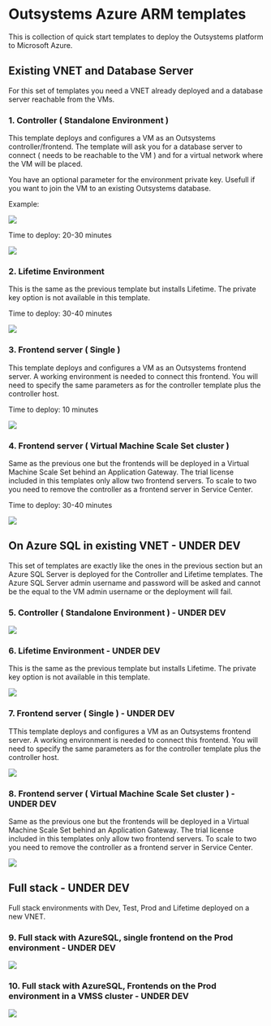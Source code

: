 # Outsystems Azure ARM templates
This is collection of quick start templates to deploy the Outsystems platform to Microsoft Azure.

## Existing VNET and Database Server

For this set of templates you need a VNET already deployed and a database server reachable from the VMs.

### 1. Controller ( Standalone Environment )

This template deploys and configures a VM as an Outsystems controller/frontend. The template will ask you for a database server to connect ( needs to be reachable to the VM ) and for a virtual network where the VM will be placed.

You have an optional parameter for the environment private key. Usefull if you want to join the VM to an existing Outsystems database.

Example:

<img src="https://raw.githubusercontent.com/pintonunes/Outsystems-AzureARMTemplates/master/Docs/Controller.PNG"/>

Time to deploy: 20-30 minutes

<a href="https://portal.azure.com/#create/Microsoft.Template/uri/https%3A%2F%2Fraw.githubusercontent.com%2Fpintonunes%2FOutsystems-AzureARMTemplates%2Fmaster%2FController.json" target="_blank">
    <img src="http://azuredeploy.net/deploybutton.png"/>
</a>

### 2. Lifetime Environment

This is the same as the previous template but installs Lifetime. The private key option is not available in this template.

Time to deploy: 30-40 minutes

<a href="https://portal.azure.com/#create/Microsoft.Template/uri/https%3A%2F%2Fraw.githubusercontent.com%2Fpintonunes%2FOutsystems-AzureARMTemplates%2Fmaster%2FLifetime.json" target="_blank">
    <img src="http://azuredeploy.net/deploybutton.png"/>
</a>

### 3. Frontend server ( Single )

This template deploys and configures a VM as an Outsystems frontend server. A working environment is needed to connect this frontend. You will need to specify the same parameters as for the controller template plus the controller host.

Time to deploy: 10 minutes

<a href="https://portal.azure.com/#create/Microsoft.Template/uri/https%3A%2F%2Fraw.githubusercontent.com%2Fpintonunes%2FOutsystems-AzureARMTemplates%2Fmaster%2FFrontend.json" target="_blank">
    <img src="http://azuredeploy.net/deploybutton.png"/>
</a>

### 4. Frontend server ( Virtual Machine Scale Set cluster )

Same as the previous one but the frontends will be deployed in a Virtual Machine Scale Set behind an Application Gateway. The trial license included in this templates only allow two frontend servers. To scale to two you need to remove the controller as a frontend server in Service Center.

Time to deploy: 30-40 minutes

<a href="https://portal.azure.com/#create/Microsoft.Template/uri/https%3A%2F%2Fraw.githubusercontent.com%2Fpintonunes%2FOutsystems-AzureARMTemplates%2Fmaster%2FFrontendVMSS.json" target="_blank">
    <img src="http://azuredeploy.net/deploybutton.png"/>
</a>

## On Azure SQL in existing VNET - UNDER DEV

This set of templates are exactly like the ones in the previous section but an Azure SQL Server is deployed for the Controller and Lifetime templates. The Azure SQL Server admin username and password will be asked and cannot be the equal to the VM admin username or the deployment will fail.

### 5. Controller ( Standalone Environment ) - UNDER DEV

<a href="https://portal.azure.com/#create/Microsoft.Template/uri/https%3A%2F%2Fraw.githubusercontent.com%2Fpintonunes%2FOutsystems-AzureARMTemplates%2Fmaster%2FControllerAzSQL.json" target="_blank">
    <img src="http://azuredeploy.net/deploybutton.png"/>
</a>

### 6. Lifetime Environment - UNDER DEV

This is the same as the previous template but installs Lifetime. The private key option is not available in this template.

<a href="https://portal.azure.com/#create/Microsoft.Template/uri/https%3A%2F%2Fraw.githubusercontent.com%2Fpintonunes%2FOutsystems-AzureARMTemplates%2Fmaster%2FLifetimeAzSQL.json" target="_blank">
    <img src="http://azuredeploy.net/deploybutton.png"/>
</a>

### 7. Frontend server ( Single ) - UNDER DEV

TThis template deploys and configures a VM as an Outsystems frontend server. A working environment is needed to connect this frontend. You will need to specify the same parameters as for the controller template plus the controller host.

<a href="https://portal.azure.com/#create/Microsoft.Template/uri/https%3A%2F%2Fraw.githubusercontent.com%2Fpintonunes%2FOutsystems-AzureARMTemplates%2Fmaster%2FFrontendAzSQL.json" target="_blank">
    <img src="http://azuredeploy.net/deploybutton.png"/>
</a>

### 8. Frontend server ( Virtual Machine Scale Set cluster ) - UNDER DEV

Same as the previous one but the frontends will be deployed in a Virtual Machine Scale Set behind an Application Gateway. The trial license included in this templates only allow two frontend servers. To scale to two you need to remove the controller as a frontend server in Service Center.

<a href="https://portal.azure.com/#create/Microsoft.Template/uri/https%3A%2F%2Fraw.githubusercontent.com%2Fpintonunes%2FOutsystems-AzureARMTemplates%2Fmaster%2FFrontendVMSSAzSQL.json" target="_blank">
    <img src="http://azuredeploy.net/deploybutton.png"/>
</a>

## Full stack - UNDER DEV

Full stack environments with Dev, Test, Prod and Lifetime deployed on a new VNET.

### 9. Full stack with AzureSQL, single frontend on the Prod environment - UNDER DEV

<a href="https://portal.azure.com/#create/Microsoft.Template/uri/https%3A%2F%2Fraw.githubusercontent.com%2Fpintonunes%2FOutsystems-AzureARMTemplates%2Fmaster%2FFullStackSingle.json" target="_blank">
    <img src="http://azuredeploy.net/deploybutton.png"/>
</a>

### 10. Full stack with AzureSQL, Frontends on the Prod environment in a VMSS cluster - UNDER DEV

<a href="https://portal.azure.com/#create/Microsoft.Template/uri/https%3A%2F%2Fraw.githubusercontent.com%2Fpintonunes%2FOutsystems-AzureARMTemplates%2Fmaster%2FFullStackVMSS.json" target="_blank">
    <img src="http://azuredeploy.net/deploybutton.png"/>
</a>